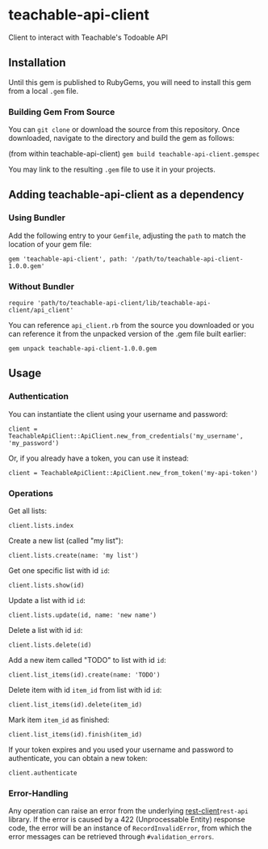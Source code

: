 # teachable-api-client
Client to interact with Teachable's Todoable API

## Installation
Until this gem is published to RubyGems, you will need to install this gem from a local `.gem` file.

### Building Gem From Source
You can `git clone` or download the source from this repository. Once downloaded, navigate to the directory and build the gem as follows:

(from within teachable-api-client)
`gem build teachable-api-client.gemspec`

You may link to the resulting `.gem` file to use it in your projects.

## Adding teachable-api-client as a dependency
### Using Bundler
Add the following entry to your `Gemfile`, adjusting the `path` to match the location of your gem file:
```
gem 'teachable-api-client', path: '/path/to/teachable-api-client-1.0.0.gem'
```
### Without Bundler
```
require 'path/to/teachable-api-client/lib/teachable-api-client/api_client'
```
You can reference `api_client.rb` from the source you downloaded or you can reference it from the unpacked version of the .gem file built earlier:
```
gem unpack teachable-api-client-1.0.0.gem
```

## Usage
### Authentication
You can instantiate the client using your username and password:
```
client = TeachableApiClient::ApiClient.new_from_credentials('my_username', 'my_password')
```
Or, if you already have a token, you can use it instead:
```
client = TeachableApiClient::ApiClient.new_from_token('my-api-token')
```
### Operations
Get all lists:
```
client.lists.index
```
Create a new list (called "my list"):
```
client.lists.create(name: 'my list')
```
Get one specific list with id `id`:
```
client.lists.show(id)
```
Update a list with id `id`:
```
client.lists.update(id, name: 'new name')
```
Delete a list with id `id`:
```
client.lists.delete(id)
```
Add a new item called "TODO" to list with id `id`:
```
client.list_items(id).create(name: 'TODO')
```
Delete item with id `item_id` from list with id `id`:
```
client.list_items(id).delete(item_id)
```
Mark item `item_id` as finished:
```
client.list_items(id).finish(item_id)
```

If your token expires and you used your username and password to authenticate, you can obtain a new token:
```
client.authenticate
```
### Error-Handling
Any operation can raise an error from the underlying [rest-client](https://github.com/rest-client/rest-client "REST Client")`rest-api` library. If the error is caused by a 422 (Unprocessable Entity) response code, the error will be an instance of `RecordInvalidError`, from which the error messages can be retrieved through `#validation_errors`.
